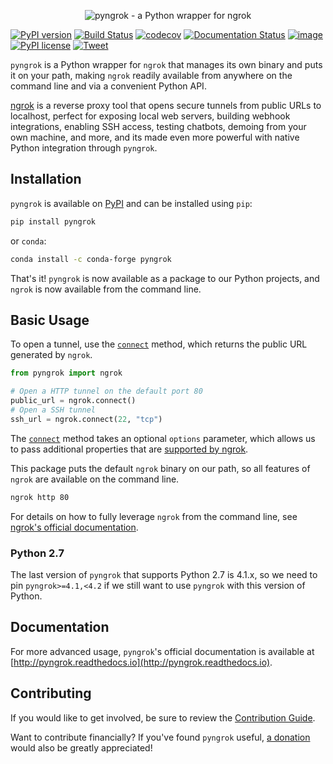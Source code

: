 <p align="center"><img alt="pyngrok - a Python wrapper for ngrok" src="https://pyngrok.readthedocs.io/en/latest/_images/logo.png" /></p>

[![PyPI version](https://badge.fury.io/py/pyngrok.svg)](https://badge.fury.io/py/pyngrok)
[![Build Status](https://travis-ci.org/alexdlaird/pyngrok.svg?branch=master)](https://travis-ci.org/alexdlaird/pyngrok)
[![codecov](https://codecov.io/gh/alexdlaird/pyngrok/branch/master/graph/badge.svg)](https://codecov.io/gh/alexdlaird/pyngrok)
[![Documentation Status](https://readthedocs.org/projects/pyngrok/badge/?version=latest)](https://pyngrok.readthedocs.io/en/latest/?badge=latest)
[![image](https://img.shields.io/pypi/pyversions/pyngrok.svg)](https://pypi.org/project/pyngrok/)
[![PyPI license](https://img.shields.io/pypi/l/pyngrok.svg)](https://pypi.org/project/pyngrok/)
[![Tweet](https://img.shields.io/twitter/url/http/shields.io.svg?style=social)](https://twitter.com/intent/tweet?text=Check+out+%23pyngrok%2C+a+Python+wrapper+for+%23ngrok+that+lets+you+programmatically+open+secure+%23tunnels+to+local+web+servers%2C+build+%23webhook+integrations%2C+enable+SSH+access%2C+test+chatbots%2C+demo+from+your+own+machine%2C+and+more.%0D%0A%0D%0A&url=https://github.com/alexdlaird/pyngrok&via=alexdlaird)

`pyngrok` is a Python wrapper for `ngrok` that manages its own binary and puts
it on your path, making `ngrok` readily available from anywhere on the command line and via a
convenient Python API.

[ngrok](https://ngrok.com) is a reverse proxy tool that opens secure tunnels from public URLs to localhost, perfect
for exposing local web servers, building webhook integrations, enabling SSH access, testing chatbots, demoing from
your own machine, and more, and its made even more powerful with native Python integration through `pyngrok`.

## Installation

`pyngrok` is available on [PyPI](https://pypi.org/project/pyngrok/) and can be installed
using `pip`:

```sh
pip install pyngrok
```

or `conda`:

```sh
conda install -c conda-forge pyngrok
```

That's it! `pyngrok` is now available as a package to our Python projects, and `ngrok` is now available from
the command line.

## Basic Usage

To open a tunnel, use the [`connect`](https://pyngrok.readthedocs.io/en/latest/api.html#pyngrok.ngrok.connect) method,
which returns the public URL generated by `ngrok`.

```python
from pyngrok import ngrok

# Open a HTTP tunnel on the default port 80
public_url = ngrok.connect()
# Open a SSH tunnel
ssh_url = ngrok.connect(22, "tcp")
```

The [`connect`](https://pyngrok.readthedocs.io/en/latest/api.html#pyngrok.ngrok.connect) method takes an optional
`options` parameter, which allows us to pass additional properties that are [supported by ngrok](https://ngrok.com/docs#tunnel-definitions).

This package puts the default `ngrok` binary on our path, so all features of `ngrok` are
available on the command line.

```sh
ngrok http 80
```

For details on how to fully leverage `ngrok` from the command line, see [ngrok's official documentation](https://ngrok.com/docs).

### Python 2.7

The last version of `pyngrok` that supports Python 2.7 is 4.1.x, so we need to pin `pyngrok>=4.1,<4.2` if we still want
to use `pyngrok` with this version of Python.

## Documentation

For more advanced usage, `pyngrok`'s official documentation is available at [http://pyngrok.readthedocs.io](http://pyngrok.readthedocs.io).

## Contributing

If you would like to get involved, be sure to review the [Contribution Guide](https://github.com/alexdlaird/pyngrok/blob/master/CONTRIBUTING.rst).

Want to contribute financially? If you've found `pyngrok` useful, [a donation](https://www.paypal.me/alexdlaird>) would
also be greatly appreciated!
